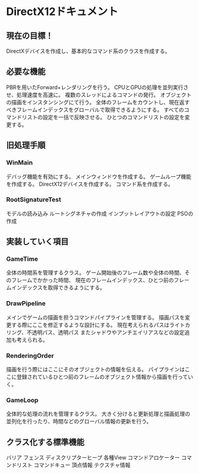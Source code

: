 # DirectX12ドキュメント

## 現在の目標！
DirectXデバイスを作成し、基本的なコマンド系のクラスを作成する。

## 必要な機能
PBRを用いたForward+レンダリングを行う。
CPUとGPUの処理を並列実行させ、処理速度を高速に。
複数のスレッドによるコマンドの発行。
オブジェクトの描画をインスタンシングにて行う。
全体のフレームをカウントし、現在返すべきフレームインデックスをグローバルで取得できるようにする。
すべてのコマンドリストの設定を一括で反映させる。
ひとつのコマンドリストの設定を変更する。

## 旧処理手順
### WinMain
デバッグ機能を有効にする。
メインウィンドウを作成する。
ゲームループ機能を作成する。
DirectX12デバイスを作成する。
コマンド系を作成する。

### RootSignatureTest
モデルの読み込み
ルートシグネチャの作成
インプットレイアウトの設定
PSOの作成


## 実装していく項目
### GameTime
全体の時間系を管理するクラス。
ゲーム開始後のフレーム数や全体の時間、そのフレームでかかった時間、
現在のフレームインデックス、ひとつ前のフレームインデックスを取得できるようにする。

### DrawPipeline
メインでゲームの描画を担うコマンドパイプラインを管理する。
描画パスを変更する際にここを修正するような設計にする。
現在考えられるパスはライトカリング、不透明パス、透明パス
またシャドウやアンチエイリアスなどの設定追加も考えられる。

### RenderingOrder
描画を行う際にはここにそのオブジェクトの情報を伝える。
パイプラインはここに登録されているひとつ前のフレームのオブジェクト情報から描画を行っていく。

### GameLoop
全体的な処理の流れを管理するクラス。
大きく分けると更新処理と描画処理の並列化を行ったり、時間などのグローバル情報の更新を行う。


## クラス化する標準機能
バリア
フェンス
ディスクリプターヒープ
各種View
コマンドアロケーター
コマンドリスト
コマンドキュー
頂点情報
テクスチャ情報